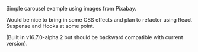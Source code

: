 Simple carousel example using images from Pixabay. 

Would be nice to bring in some CSS effects and plan to refactor using React Suspense and Hooks at some point. 

(Built in v16.7.0-alpha.2 but should be backward compatible with current version). 
